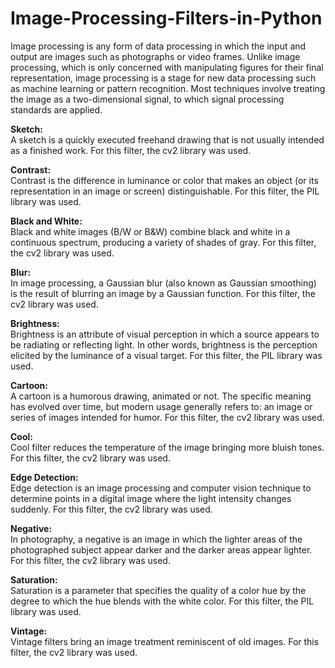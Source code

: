 # Image-Processing-Filters-in-Python

Image processing is any form of data processing in which the input and output are images such as photographs or video frames. Unlike image processing, which is only concerned with manipulating figures for their final representation, image processing is a stage for new data processing such as machine learning or pattern recognition. Most techniques involve treating the image as a two-dimensional signal, to which signal processing standards are applied.

<strong>Sketch:</strong></br>
A sketch is a quickly executed freehand drawing that is not usually intended as a finished work. For this filter, the cv2 library was used.

<strong>Contrast:</strong></br>
Contrast is the difference in luminance or color that makes an object (or its representation in an image or screen) distinguishable. For this filter, the PIL library was used.

<strong>Black and White:</strong></br>
Black and white images (B/W or B&W) combine black and white in a continuous spectrum, producing a variety of shades of gray. For this filter, the cv2 library was used.

<strong>Blur:</strong></br>
In image processing, a Gaussian blur (also known as Gaussian smoothing) is the result of blurring an image by a Gaussian function. For this filter, the cv2 library was used.

<strong>Brightness:</strong></br>
Brightness is an attribute of visual perception in which a source appears to be radiating or reflecting light. In other words, brightness is the perception elicited by the luminance of a visual target. For this filter, the PIL library was used.

<strong>Cartoon:</strong></br>
A cartoon is a humorous drawing, animated or not. The specific meaning has evolved over time, but modern usage generally refers to: an image or series of images intended for humor. For this filter, the cv2 library was used.

<strong>Cool:</strong></br>
Cool filter reduces the temperature of the image bringing more bluish tones. For this filter, the cv2 library was used.

<strong>Edge Detection:</strong></br>
Edge detection is an image processing and computer vision technique to determine points in a digital image where the light intensity changes suddenly. For this filter, the cv2 library was used.

<strong>Negative:</strong></br>
In photography, a negative is an image in which the lighter areas of the photographed subject appear darker and the darker areas appear lighter. For this filter, the cv2 library was used.

<strong>Saturation:</strong></br>
Saturation is a parameter that specifies the quality of a color hue by the degree to which the hue blends with the white color. For this filter, the PIL library was used.

<strong>Vintage:</strong></br>
Vintage filters bring an image treatment reminiscent of old images. For this filter, the cv2 library was used.
